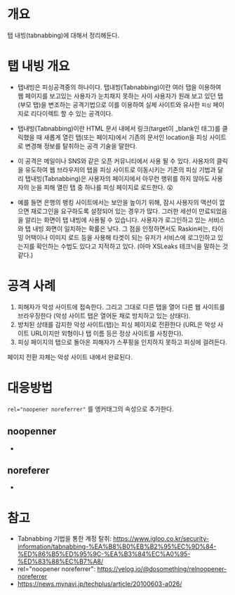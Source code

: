 

# 개요
탭 내빙(tabnabbing)에 대해서 정리해둔다. 

# 탭 내빙 개요
- 탭내빙은 피싱공격중의 하나이다. 탭내빙(Tabnabbing)이란 여러 탭을 이용하여 웹 페이지를 보고있는 사용자가 눈치채지 못하는 사이 사용자가 원래 보고 있던 탭(부모 탭)을 변조하는 공격기법으로 이를 이용하여 실제 사이트와 유사한 `피싱` 페이지로 리다이렉트 할 수 있는 공격이다.
- 탭내빙(Tabnabbing)이란 HTML 문서 내에서 링크(target이 _blank인 태그)를 클릭했을 때 새롭게 열린 탭(또는 페이지)에서 기존의 문서인 location을 피싱 사이트로 변경해 정보를 탈취하는 공격 기술을 말한다. 
- 이 공격은 메일이나 SNS와 같은 오픈 커뮤니티에서 사용 될 수 있다. 사용자의 클릭을 유도하여 웹 브라우저의 탭을 피싱 사이트로 이동시키는 기존의 피싱 기법과 달리 탭내빙(Tabnabbing)은 사용자의 페이지에서 아무런 행위를 하지 않아도 사용자의 눈을 피해 열린 탭 중 하나를 피싱 페이지로 로드한다. 😮

- 예를 들면 은행의 뱅킹 사이트에서는 보안을 높이기 위해, 잠시 사용자의 액션이 없으면 재로그인을 요구하도록 설정되어 있는 경우가 많다. 그러한 세션이 만료되었음을 알리는 화면이 탭 내빙에 사용될 수 있습니다. 사용자가 로그인하고 있는 서비스와 탭 내빙 화면이 일치하는 확률은 낮다. 그 점을 인정하면서도 Raskin씨는, 타이밍 어택이나 이미지 로드 등을 사용해 타겟이 되는 유저가 서비스에 로그인하고 있는지를 확인하는 수법도 있다고 지적하고 있다. (아마 XSLeaks 테크닉을 말하는 것 같다.)


# 공격 사례
1. 피해자가 악성 사이트에 접속한다. 그리고 그대로 다른 탭을 열어 다른 웹 사이트를 브라우징한다 (악성 사이트 탭은 열어둔 채로 방치하고 있는 상태다).
2. 방치된 상태를 감지한 악성 사이트(탭)는 피싱 페이지로 전환한다 (URL은 악성 사이트 URL이지만 외형이나 탭 이름 등은 정상 사이트를 사칭한다).
3. 피싱 페이지의 탭으로 돌아온 피해자가 스푸핑을 인지하지 못하고 피싱에 걸려든다.

페이지 전환 자체는 악성 사이트 내에서 완료된다. 

# 대응방법
`rel="noopener noreferrer"` 를 앵커태그의 속성으로 추가한다.  

## noopenner
- 

## noreferer
- 


# 참고
- Tabnabbing 기법을 통한 계정 탈취: https://www.igloo.co.kr/security-information/tabnabbing-%EA%B8%B0%EB%B2%95%EC%9D%84-%ED%86%B5%ED%95%9C-%EA%B3%84%EC%A0%95-%ED%83%88%EC%B7%A8/
- rel="noopener noreferrer": https://velog.io/@dosomething/relnoopener-noreferrer
- https://news.mynavi.jp/techplus/article/20100603-a026/
